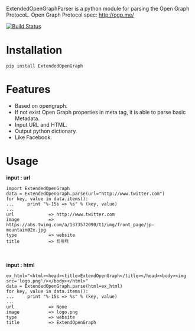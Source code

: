 ExtendedOpenGraphParser is a python module for parsing the Open Graph ProtocoL. 
Open Graph Protocol spec: http://ogp.me/


[![Build Status](https://travis-ci.org/AhnSeongHyun/ExtendedOpenGraphParser.png)](https://travis-ci.org/AhnSeongHyun/ExtendedOpenGraphParser)


Installation
=============
    pip install ExtendedOpenGraph

Features
=============
* Based on opengraph.
* If not exist Open Graph properties in meta tag, it is able to parse basic Metadata.
* Input URL and HTML.
* Output python dictionary.
* Like Facebook. 


Usage
=============
<b>input : url</b>
<br/>

    import ExtendedOpenGraph
    data = ExtendedOpenGraph.parse(url="http://www.twitter.com")
    for key, value in data.items():
    ...     print "%-15s => %s" % (key, value)
    ...
    url             => http://www.twitter.com
    image           => https://abs.twimg.com/a/1373572090/t1/img/front_page/jp-mountain@2x.jpg
    type            => website
    title           => 트위터 
    
<br/><br/>
<b>input : html</b>
<br/>

    ex_html="<html><head><title>ExtendOpenGraph</title></head><body><img src='logo.png'/></body></html>"
    data = ExtendedOpenGraph.parse(html=ex_html)
    for key, value in data.items():
    ...     print "%-15s => %s" % (key, value)
    ...
    url             => None 
    image           => logo.png
    type            => website
    title           => ExtendOpenGraph
